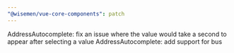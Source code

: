 ```yaml
---
"@wisemen/vue-core-components": patch
---
```


AddressAutocomplete: fix an issue where the value would take a second to appear after selecting a value
AddressAutocomplete: add support for bus
